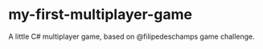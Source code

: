 # my-first-multiplayer-game
A little C# multiplayer game, based on @filipedeschamps game challenge.

